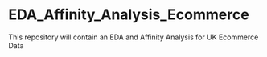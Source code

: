 # EDA_Affinity_Analysis_Ecommerce
This repository will contain an EDA and Affinity Analysis for UK Ecommerce Data
